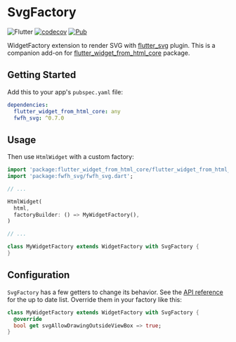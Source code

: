 # SvgFactory

![Flutter](https://github.com/daohoangson/flutter_widget_from_html/workflows/Flutter/badge.svg)
[![codecov](https://codecov.io/gh/daohoangson/flutter_widget_from_html/branch/master/graph/badge.svg)](https://codecov.io/gh/daohoangson/flutter_widget_from_html)
[![Pub](https://img.shields.io/pub/v/fwfh_svg.svg)](https://pub.dev/packages/fwfh_svg)

WidgetFactory extension to render SVG with [flutter_svg](https://pub.dev/packages/flutter_svg) plugin.
This is a companion add-on for [flutter_widget_from_html_core](https://pub.dev/packages/flutter_widget_from_html_core) package.

## Getting Started

Add this to your app's `pubspec.yaml` file:

```yaml
dependencies:
  flutter_widget_from_html_core: any
  fwfh_svg: ^0.7.0
```

## Usage

Then use `HtmlWidget` with a custom factory:

```dart
import 'package:flutter_widget_from_html_core/flutter_widget_from_html_core.dart';
import 'package:fwfh_svg/fwfh_svg.dart';

// ...

HtmlWidget(
  html,
  factoryBuilder: () => MyWidgetFactory(),
)

// ...

class MyWidgetFactory extends WidgetFactory with SvgFactory {
}
```

## Configuration

`SvgFactory` has a few getters to change its behavior.
See the [API reference](https://pub.dev/documentation/fwfh_svg/latest/fwfh_svg/SvgFactory-mixin.html#instance-properties) for the up to date list.
Override them in your factory like this:

```dart
class MyWidgetFactory extends WidgetFactory with SvgFactory {
  @override
  bool get svgAllowDrawingOutsideViewBox => true;
}
```